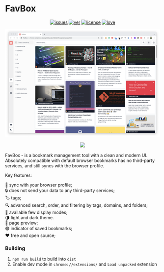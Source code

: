 # FavBox

<p align="center">
<a href="https://github.com/dd3v/favbox/issues"><img src="https://img.shields.io/github/issues/dd3v/favbox" alt="issues"></a>
<a href="https://github.com/dd3v/favbox"><img src="https://img.shields.io/github/package-json/v/dd3v/favbox" alt="ver"></a>
<a href="https://github.com/dd3v/favbox"><img src="https://img.shields.io/badge/License-MIT-yellow.svg" alt="license"></a>
<a href="https://github.com/dd3v/favbox"><img src="https://img.shields.io/badge/Made%20With-Love-orange.svg" alt="love"></a>
</p>

![image](app_demo.png)

<p align="center">
<a href="https://chrome.google.com/webstore/detail/favbox/eangbddipcghohfjefjmfihcjgjnnemj">
<img src="https://img.shields.io/badge/Google%20Chrome-4285F4?style=for-the-badge&logo=GoogleChrome&logoColor=white">
</a>
</p>


FavBox - is a bookmark management tool with a clean and modern UI. Absolutely compatible with default browser bookmarks has no third-party services, and still syncs with the browser profile.

Key features:

🔄 sync with your browser profile;\
🔒 does not send your data to any third-party services;\
🏷 tags;\
🔍 advanced search, order, and filtering by tags, domains, and folders;\
🌁 available few display modes; \
🌗 light and dark theme.\
📖 page preview;\
🟢 indicator of saved bookmarks;\
❤️ free and open source;

### Building
1. `npm run build` to build into `dist`
2. Enable dev mode in `chrome://extensions/` and `Load unpacked` extension